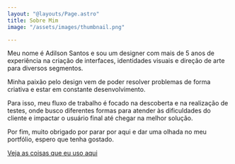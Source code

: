 ```yaml
---
layout: "@layouts/Page.astro"
title: Sobre Mim
image: "/assets/images/thumbnail.png"

---
```


Meu nome é Adilson Santos e sou um designer com mais de 5 anos de experiência na criação de interfaces, identidades visuais e direção de arte para diversos segmentos.

Minha paixão pelo design vem de poder resolver problemas de forma criativa e estar em constante desenvolvimento.

Para isso, meu fluxo de trabalho é focado na descoberta e na realização de testes, onde busco diferentes formas para atender às dificuldades do cliente e impactar o usuário final até chegar na melhor solução.

Por fim, muito obrigado por parar por aqui e dar uma olhada no meu portfólio, espero que tenha gostado.

[Veja as coisas que eu uso aqui](/uses/)
